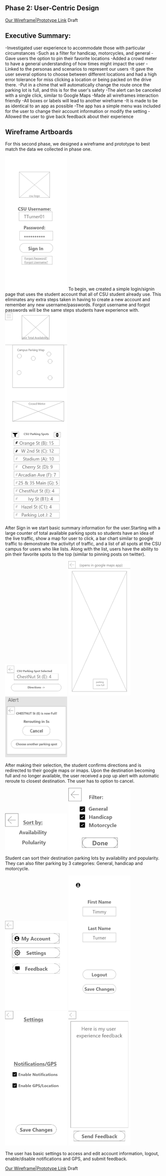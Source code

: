 ## Phase 2: User-Centric Design

[Our Wireframe|Prototype Link](https://xd.adobe.com/view/ceb98465-76ee-499e-91b5-50ee09582c67-9bea/) Draft

## Executive Summary:

  -Investigated user experience to accommodate those with particular circumstances 
    -Such as a filter for handicap, motorcycles, and general
      -Gave users the option to pin their favorite locations
    -Added a crowd meter to have a general understanding of how times might impact the user 
  -Linked to the personas and scenarios to represent our users
    -It gave the user several options to choose between different locations and had a high error tolerance for miss clicking a location or being packed on the drive there.
    -Put in a chime that will automatically change the route once the parking lot is full, and this is for the user's safety
      -The alert can be canceled with a single click, similar to Google Maps
  -Made all wireframes interaction friendly 
    -All boxes or labels will lead to another wireframe
    -It is made to be as identical to an app as possible 
      -The app has a simple menu was included for the user to change their account information or modify the setting
        -Allowed the user to give back feedback  about their experience
        
## Wireframe Artboards

For this second phase, we designed a wireframe and prototype to best match the data we collected in phase one. 

<img src="images/Sign In.png" width="200">
To begin, we created a simple login/signin page that uses the student account that all of CSU student already use. This eliminates any extra steps taken in having to create a new account and remember any new username/passwords. Forgot username and forgot passwords will be the same steps students have experience with. 

<img src="images/Home Page.png" width="200">

After Sign in we start basic summary information for the user.Starting with a large counter of total available parking spots so students have an idea of the live traffic, show a map for user to click, a bar chart similar to google traffic to demonstrate the activityt of traffic, and a list of all spots at the CSU campus for users who like lists. Along with the list, users have the ability to pin their favorite spots to the top (similar to pinning posts on twitter).  

<img src="images/Confirm Directions.png" width="200"> <img src="images/Google Maps-imaps.png" width="200"> <img src="images/alert.PNG" width="200">

After making their selection, the student confirms directions and is redirected to their google maps or imaps. Upon the destination becoming full and no longer available, the user received a pop up alert with automatic reroute to closest destination. The user has to option to cancel.  

<img src="images/Sort By.png" width="200"> <img src="images/Filter.png" width="200">

Student can sort their destination parking lots by availability and popularity. They can also filter parking by 3 categories: General, handicap and motorcycle. 

<img src="images/User Menu.png" width="200"> <img src="images/User Account.png" width="200"> <img src="images/User Settings.png" width="200"> <img src="images/User Feedback.png" width="200">

The user has basic settings to access and edit account information, logout, enable/disable notifications and GPS, and submit feedback. 





[Our Wireframe|Prototype Link](https://xd.adobe.com/view/ceb98465-76ee-499e-91b5-50ee09582c67-9bea/) Draft

